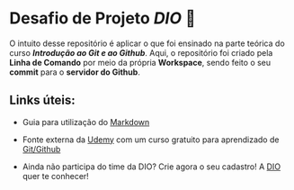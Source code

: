 # Desafio de Projeto *DIO* :rocket:

O intuito desse repositório é aplicar o que foi ensinado na parte teórica do curso _**Introdução ao Git e ao Github**_. Aqui, o repositório foi criado pela **Linha de Comando** por meio da própria **Workspace**, sendo feito o seu **commit** para o **servidor do Github**.

## Links úteis:

- Guia para utilização do [Markdown](https://www.markdownguide.org/getting-started/)

- Fonte externa da [Udemy](https://www.udemy.com/) com um curso gratuito para aprendizado de [Git/Github](https://www.udemy.com/course/git-e-github-para-iniciantes/)

- Ainda não participa do time da DIO? Crie agora o seu cadastro! A [DIO](https://www.dio.me/sign-up) quer te conhecer!

